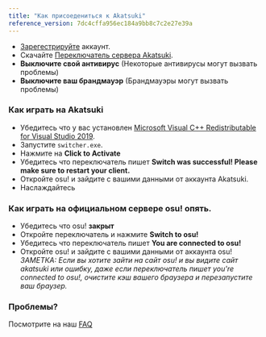 ```yaml
---
title: "Как присоедениться к Akatsuki"
reference_version: 7dc4cffa956ec184a9bb8c7c2e27e39a
---
```

- [Зарегестрируйте](http://akatsuki.pw/index.php?p=3) аккаунт.   
- Скачайте [Переключатель сервера Akatsuki](http://akatsuki.pw/static/switcher.exe).
- **Выключите свой антивирус** (Некоторые антивирусы могут вызвать проблемы)  
- **Выключите ваш брандмауэр** (Брандмауэры могут вызвать проблемы)  

### Как играть на Akatsuki
- Убедитесь что у вас установлен [Microsoft Visual C++ Redistributable for Visual Studio 2019](https://aka.ms/vs/16/release/vc_redist.x64.exe).
- Запустите `switcher.exe`.  
- Нажмите на **Click to Activate**
- Убедитесь что переключатель пишет **Switch was successful! Please make sure to restart your client.**  
- Откройте osu! и зайдите с вашими данными от аккаунта Akatsuki.  
- Наслаждайтесь

### Как играть на официальном сервере osu! опять.
- Убедитесь что osu! **закрыт**
- Откройте переключатель и нажмите **Switch to osu!** 
- Убедитесь что переключатель пишет **You are connected to osu!**
- Откройте osu! и зайдите с вашими данными от аккаунта osu!   
_ЗАМЕТКА: Если вы хотите зайти на сайт osu! и вы видите сайт akatsuki или ошибку, даже если переключатель пишет you're connected to osu!, очистите кэш вашего браузера и перезапустите ваш браузер._  

### Проблемы?
Посмотрите на наш [FAQ](https://akatsuki.pw/doc/5)
